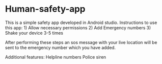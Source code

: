 # Human-safety-app

This is a simple safety app developed in Android studio.
Instructions to use this app:
                        1) Allow necessary permissions
                        2) Add Emergency numbers
                        3) Shake your device 3-5 times

After performing these steps an sos message with your live location will be sent to the emergency number which you have added.

Additional features:
                 Helpline numbers
                 Police siren
                         
